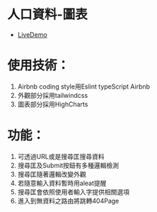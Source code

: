 # 人口資料-圖表

- [LiveDemo](https://codesandbox.io/p/github/kenny02238/bigdata-pretest/main)

# 使用技術：
1. Airbnb coding style用Eslint typeScript Airbnb<br>
2. 外觀部分採用tailwindcss<br>
3. 圖表部分採用HighCharts<br>

# 功能：
1. 可透過URL或是搜尋匡搜尋資料<br>
2. 搜尋匡及Submit按鈕有多種邏輯檢測<br>
3. 搜尋匡隨著邏輯改變外觀<br>
4. 若隨意輸入資料暫時用aleat提醒<br>
5. 搜尋匡會依照使用者輸入字提供相關選項<br>
6. 進入到無資料之路由將跳轉404Page<br>
